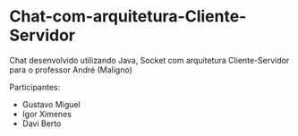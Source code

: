 # Chat-com-arquitetura-Cliente-Servidor
Chat desenvolvido utilizando Java, Socket com arquitetura Cliente-Servidor para o professor André (Maligno)

Participantes: 
- Gustavo Miguel
- Igor Ximenes
- Davi Berto

